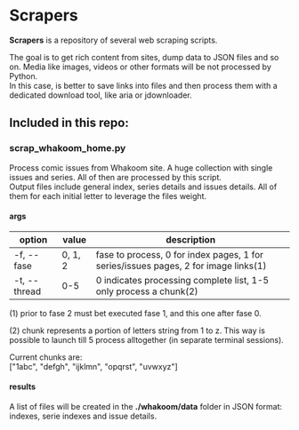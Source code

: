 # Scrapers

**Scrapers** is a repository of several web scraping scripts.

The goal is to get rich content from sites, dump data to JSON files and so on. Media like images, videos or other formats will be not processed by Python.<br>
In this case, is better to save links into files and then process them with a dedicated download tool, like aria or jdownloader.

## Included in this repo:

### scrap_whakoom_home.py
  
Process comic issues from Whakoom site. A huge collection with single issues and series. All of then are processed by this script.<br>
Output files include general index, series details and issues details. All of them for each initial letter to leverage the files weight.

#### args

| option | value | description |    
|--------|-------|-------------|
| -f, --fase | 0, 1, 2 | fase to process, 0 for index pages, 1 for series/issues pages, 2 for image links(1) |
| -t, --thread | 0-5 | 0 indicates processing complete list, 1-5 only process a chunk(2) |

(1) prior to fase 2 must bet executed fase 1, and this one after fase 0.

(2) chunk represents a portion of letters string from 1 to z. This way is possible to launch till 5 process alltogether (in separate terminal sessions).

Current chunks are:<br>
["1abc", "defgh", "ijklmn", "opqrst", "uvwxyz"]


#### results

A list of files will be created in the **./whakoom/data** folder in JSON format: indexes, serie indexes and issue details.

